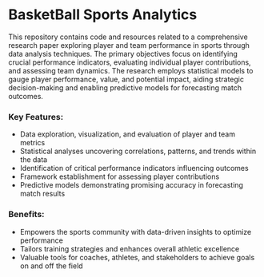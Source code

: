 # BasketBall Sports Analytics

This repository contains code and resources related to a comprehensive research paper exploring player and team performance in sports through data analysis techniques. 
The primary objectives focus on identifying crucial performance indicators, evaluating individual player contributions, and assessing team dynamics. 
The research employs statistical models to gauge player performance, value, and potential impact, aiding strategic decision-making and enabling predictive models for forecasting match outcomes.

### Key Features:
* Data exploration, visualization, and evaluation of player and team metrics
* Statistical analyses uncovering correlations, patterns, and trends within the data
* Identification of critical performance indicators influencing outcomes
* Framework establishment for assessing player contributions
* Predictive models demonstrating promising accuracy in forecasting match results

### Benefits:
* Empowers the sports community with data-driven insights to optimize performance
* Tailors training strategies and enhances overall athletic excellence
* Valuable tools for coaches, athletes, and stakeholders to achieve goals on and off the field
